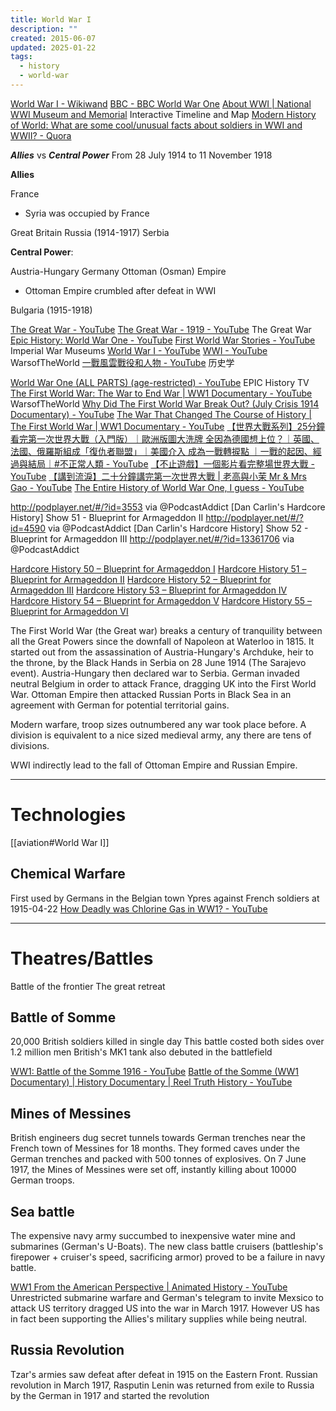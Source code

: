 ```yaml
---
title: World War I
description: ""
created: 2015-06-07
updated: 2025-01-22
tags:
  - history
  - world-war
---
```


[World War I - Wikiwand](http://www.wikiwand.com/en/World_War_I)
[BBC - BBC World War One](https://www.bbc.co.uk/programmes/p01nb93y)
[About WWI | National WWI Museum and Memorial](https://www.theworldwar.org/about-wwi) Interactive Timeline and Map
[Modern History of World: What are some cool/unusual facts about soldiers in WWI and WWII? - Quora](https://www.quora.com/Modern-History-of-World-What-are-some-cool-unusual-facts-about-soldiers-in-WWI-and-WWII)

**_Allies_** vs **_Central Power_**
From 28 July 1914 to 11 November 1918

**Allies**

France

- Syria was occupied by France

Great Britain
Russia (1914-1917)
Serbia

**Central Power**:

Austria-Hungary
Germany
Ottoman (Osman) Empire

- Ottoman Empire crumbled after defeat in WWI

Bulgaria (1915-1918)

[The Great War - YouTube](https://www.youtube.com/@TheGreatWar)
[The Great War - 1919 - YouTube](https://www.youtube.com/playlist?list=PLB2vhKMBjSxP6Q3Y_dwL_2az12RZQR8PB) The Great War
[Epic History: World War One - YouTube](https://www.youtube.com/playlist?list=PLUOc2qodFHp-3iOGL5MHjWLfTvIM4iNdZ)
[First World War Stories - YouTube](https://www.youtube.com/playlist?list=PLolzHiCNNbO98fnufk1ohzLRUOcRQ0Gtg) Imperial War Museums
[World War I - YouTube](https://www.youtube.com/playlist?list=PLQv7ILzUxt5YvKQdIqUA_IrPedvmrajWL)
[WWI - YouTube](https://www.youtube.com/playlist?list=PLpFIBvOQ0N1W69mVDZ5xkcyR6G7-ywSwP) WarsofTheWorld
[一戰風雲戰役和人物 - YouTube](https://www.youtube.com/playlist?list=PLB1UN3q8P5XfkSGGqmHtncy1neAEUUohf) 历史学

[World War One (ALL PARTS) (age-restricted) - YouTube](https://www.youtube.com/watch?v=GG0LY8OLBG8) EPIC History TV
[The First World War: The War to End War | WW1 Documentary - YouTube](https://www.youtube.com/watch?v=3ypFeoDIsns) WarsofTheWorld
[Why Did The First World War Break Out? (July Crisis 1914 Documentary) - YouTube](https://www.youtube.com/watch?v=9KESpCFmYMk)
[The War That Changed The Course of History | The First World War | WW1 Documentary - YouTube](https://www.youtube.com/watch?v=QJfTfyt3Cfk)
[【世界大戰系列】25分鐘看完第一次世界大戰（入門版）｜歐洲版圖大洗牌 全因為德國想上位？｜英國、法國、俄羅斯組成「復仇者聯盟」｜美國介入 成為一戰轉捩點 ｜一戰的起因、經過與結局｜#不正常人類 - YouTube](https://www.youtube.com/watch?v=MQFqaOvDjSI)
[【不止遊戲】一個影片看完整場世界大戰 - YouTube](https://www.youtube.com/watch?v=UKJqsIu_5QE)
[【講到流淚】二十分鐘講完第一次世界大戰 | 老高與小茉 Mr & Mrs Gao - YouTube](https://www.youtube.com/watch?v=G5y85I52HRg)
[The Entire History of World War One, I guess - YouTube](https://www.youtube.com/watch?v=lc5aq1L_mks)

<http://podplayer.net/#/?id=3553> via @PodcastAddict
[Dan Carlin's Hardcore History] Show 51 - Blueprint for Armageddon II
<http://podplayer.net/#/?id=4590> via @PodcastAddict
[Dan Carlin's Hardcore History] Show 52 - Blueprint for Armageddon III
<http://podplayer.net/#/?id=13361706> via @PodcastAddict

[Hardcore History 50 – Blueprint for Armageddon I](http://www.dancarlin.com/product/hardcore-history-50-blueprint-for-armageddon-i/)
[Hardcore History 51 – Blueprint for Armageddon II](http://www.dancarlin.com/product/hardcore-history-51-blueprint-for-armageddon-ii/)
[Hardcore History 52 – Blueprint for Armageddon III](http://www.dancarlin.com/product/hardcore-history-52-blueprint-for-armageddon-iii/)
[Hardcore History 53 – Blueprint for Armageddon IV](http://www.dancarlin.com/hardcore-history-53-blueprint-for-armageddon-iv/)
[Hardcore History 54 – Blueprint for Armageddon V](http://www.dancarlin.com/home-hh-54/)
[Hardcore History 55 – Blueprint for Armageddon VI](http://www.dancarlin.com/hh-55/)

The First World War (the Great war) breaks a century of tranquility between all the Great Powers since the downfall of Napoleon at Waterloo in 1815.
It started out from the assassination of Austria-Hungary's Archduke, heir to the throne, by the Black Hands in Serbia on 28 June 1914 (The Sarajevo event). Austria-Hungary then declared war to Serbia.
German invaded neutral Belgium in order to attack France, dragging UK into the First World War.
Ottoman Empire then attacked Russian Ports in Black Sea in an agreement with German for potential territorial gains.

Modern warfare, troop sizes outnumbered any war took place before.
A division is equivalent to a nice sized medieval army, any there are tens of divisions.

WWI indirectly lead to the fall of Ottoman Empire and Russian Empire.

---

# Technologies

[[aviation#World War I]]

## Chemical Warfare

First used by Germans in the Belgian town Ypres against French soldiers at 1915-04-22
[How Deadly was Chlorine Gas in WW1? - YouTube](https://www.youtube.com/watch?v=cL-VO7zGVe8)

---

# Theatres/Battles

Battle of the frontier
The great retreat

## Battle of Somme

20,000 British soldiers killed in single day
This battle costed both sides over 1.2 million men
British's MK1 tank also debuted in the battlefield

[WW1: Battle of the Somme 1916 - YouTube](https://www.youtube.com/watch?v=XqvALkpsfRo)
[Battle of the Somme (WW1 Documentary) | History Documentary | Reel Truth History - YouTube](https://www.youtube.com/watch?v=9BlbdNq1UCE)

## Mines of Messines

British engineers dug secret tunnels towards German trenches near the French town of Messines for 18 months. They formed caves under the German trenches and packed with 500 tonnes of explosives. On 7 June 1917, the Mines of Messines were set off, instantly killing about 10000 German troops.

## Sea battle

The expensive navy army succumbed to inexpensive water mine and submarines (German's U-Boats).
The new class battle cruisers (battleship's firepower + cruiser's speed, sacrificing armor) proved to be a failure in navy battle.

[WW1 From the American Perspective | Animated History - YouTube](https://www.youtube.com/watch?v=IDS6yEasqKE)
Unrestricted submarine warfare and German's telegram to invite Mexsico to attack US territory dragged US into the war in March 1917.
However US has in fact been supporting the Allies's military supplies while being neutral.

## Russia Revolution

Tzar's armies saw defeat after defeat in 1915 on the Eastern Front.
Russian revolution in March 1917, Rasputin
Lenin was returned from exile to Russia by the German in 1917 and started the revolution
